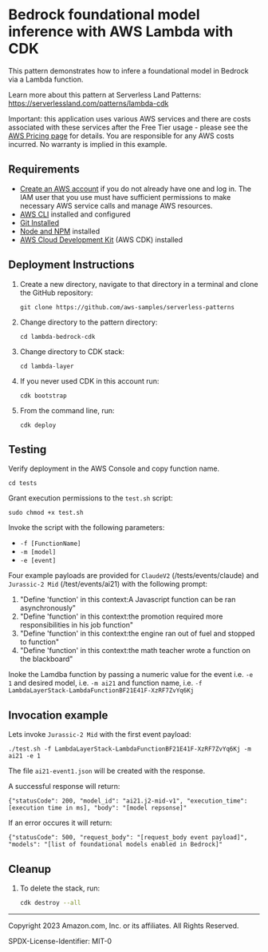 # Bedrock foundational model inference with AWS Lambda with CDK

This pattern demonstrates how to infere a foundational model in Bedrock via a Lambda function.

Learn more about this pattern at Serverless Land Patterns: https://serverlessland.com/patterns/lambda-cdk

Important: this application uses various AWS services and there are costs associated with these services after the Free Tier usage - please see the [AWS Pricing page](https://aws.amazon.com/pricing/) for details. You are responsible for any AWS costs incurred. No warranty is implied in this example.

## Requirements

* [Create an AWS account](https://portal.aws.amazon.com/gp/aws/developer/registration/index.html) if you do not already have one and log in. The IAM user that you use must have sufficient permissions to make necessary AWS service calls and manage AWS resources.
* [AWS CLI](https://docs.aws.amazon.com/cli/latest/userguide/install-cliv2.html) installed and configured
* [Git Installed](https://git-scm.com/book/en/v2/Getting-Started-Installing-Git)
* [Node and NPM](https://nodejs.org/en/download/) installed
* [AWS Cloud Development Kit](https://docs.aws.amazon.com/cdk/latest/guide/cli.html) (AWS CDK) installed

## Deployment Instructions

1. Create a new directory, navigate to that directory in a terminal and clone the GitHub repository:
    ``` 
    git clone https://github.com/aws-samples/serverless-patterns
    ```
1. Change directory to the pattern directory:
    ```
    cd lambda-bedrock-cdk
    ```

2. Change directory to CDK stack:
    ```
    cd lambda-layer
    ```

3. If you never used CDK in this account run:
    ```
    cdk bootstrap
    ```

4. From the command line, run:
    ```
    cdk deploy
    ```

## Testing

Verify deployment in the AWS Console and copy function name.

`cd tests`

Grant execution permissions to the `test.sh` script:

`sudo chmod +x test.sh`

Invoke the script with the following parameters:
- `-f [FunctionName]`
- `-m [model]`
- `-e [event]`

Four example payloads are provided for `ClaudeV2` (/tests/events/claude) and `Jurassic-2 Mid` (/test/events/ai21) with the following prompt:

1. "Define 'function' in this context:A Javascript function can be ran asynchronously"
2. "Define 'function' in this context:the promotion required more responsibilities in his job function"
3. "Define 'function' in this context:the engine ran out of fuel and stopped to function"
4. "Define 'function' in this context:the math teacher wrote a function on the blackboard"

Inoke the Lamdba function by passing a numeric value for the event i.e. `-e 1` and desired model, i.e. `-m ai21` and function name, i.e. `-f LambdaLayerStack-LambdaFunctionBF21E41F-XzRF7ZvYq6Kj`

## Invocation example

Lets invoke `Jurassic-2 Mid` with the first event payload:

`./test.sh -f LambdaLayerStack-LambdaFunctionBF21E41F-XzRF7ZvYq6Kj -m ai21 -e 1`

The file `ai21-event1.json` will be created with the response.

A successful response will return:

```
{"statusCode": 200, "model_id": "ai21.j2-mid-v1", "execution_time": [execution time in ms], "body": "[model repsonse]"
```

If an error occures it will return:

```
{"statusCode": 500, "request_body": "[request_body event payload]", "models": "[list of foundational models enabled in Bedrock]"
```

## Cleanup
 
1. To delete the stack, run:
    ```bash
    cdk destroy --all
    ```
----
Copyright 2023 Amazon.com, Inc. or its affiliates. All Rights Reserved.

SPDX-License-Identifier: MIT-0